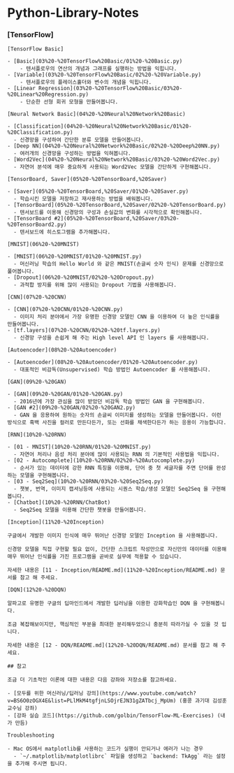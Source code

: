 # Python-Library-Notes



### [TensorFlow]

	[TensorFlow Basic]

	- [Basic](03%20-%20TensorFlow%20Basic/01%20-%20Basic.py)
  		- 텐서플로우의 연산의 개념과 그래프를 실행하는 방법을 익힙니다.
	- [Variable](03%20-%20TensorFlow%20Basic/02%20-%20Variable.py)
  		- 텐서플로우의 플레이스홀더와 변수의 개념을 익힙니다.
	- [Linear Regression](03%20-%20TensorFlow%20Basic/03%20-%20Linear%20Regression.py)
  		- 단순한 선형 회귀 모형을 만들어봅니다.

	[Neural Network Basic](04%20-%20Neural%20Network%20Basic)

	- [Classification](04%20-%20Neural%20Network%20Basic/01%20-%20Classification.py)
	  - 신경망을 구성하여 간단한 분류 모델을 만들어봅니다.
	- [Deep NN](04%20-%20Neural%20Network%20Basic/02%20-%20Deep%20NN.py)
	  - 여러개의 신경망을 구성하는 방법을 익혀봅니다.
	- [Word2Vec](04%20-%20Neural%20Network%20Basic/03%20-%20Word2Vec.py)
	  - 자연어 분석에 매우 중요하게 사용되는 Word2Vec 모델을 간단하게 구현해봅니다.

	[TensorBoard, Saver](05%20-%20TensorBoard,%20Saver)

	- [Saver](05%20-%20TensorBoard,%20Saver/01%20-%20Saver.py)
	  - 학습시킨 모델을 저장하고 재사용하는 방법을 배워봅니다.
	- [TensorBoard](05%20-%20TensorBoard,%20Saver/02%20-%20TensorBoard.py)
	  - 텐서보드를 이용해 신경망의 구성과 손실값의 변화를 시각적으로 확인해봅니다.
	- [TensorBoard #2](05%20-%20TensorBoard,%20Saver/03%20-%20TensorBoard2.py)
	  - 텐서보드에 히스토그램을 추가해봅니다.

	[MNIST](06%20-%20MNIST)

	- [MNIST](06%20-%20MNIST/01%20-%20MNIST.py)
	  - 머신러닝 학습의 Hello World 와 같은 MNIST(손글씨 숫자 인식) 문제를 신경망으로 풀어봅니다.
	- [Dropout](06%20-%20MNIST/02%20-%20Dropout.py)
	  - 과적합 방지를 위해 많이 사용되는 Dropout 기법을 사용해봅니다.

	[CNN](07%20-%20CNN)

	- [CNN](07%20-%20CNN/01%20-%20CNN.py)
	  - 이미지 처리 분야에서 가장 유명한 신경망 모델인 CNN 을 이용하여 더 높은 인식률을 만들어봅니다.
	- [tf.layers](07%20-%20CNN/02%20-%20tf.layers.py)
	  - 신경망 구성을 손쉽게 해 주는 High level API 인 layers 를 사용해봅니다.

	[Autoencoder](08%20-%20Autoencoder)

	- [Autoencoder](08%20-%20Autoencoder/01%20-%20Autoencoder.py)
	  - 대표적인 비감독(Unsupervised) 학습 방법인 Autoencoder 를 사용해봅니다.

	[GAN](09%20-%20GAN)

	- [GAN](09%20-%20GAN/01%20-%20GAN.py)
	  - 2016년에 가장 관심을 많이 받았던 비감독 학습 방법인 GAN 을 구현해봅니다.
	- [GAN #2](09%20-%20GAN/02%20-%20GAN2.py)
	  - GAN 을 응용하여 원하는 숫자의 손글씨 이미지를 생성하는 모델을 만들어봅니다. 이런 방식으로 흑백 사진을 컬러로 만든다든가, 또는 선화를 채색한다든가 하는 응용이 가능합니다.

	[RNN](10%20-%20RNN)

	- [01 - MNIST](10%20-%20RNN/01%20-%20MNIST.py)
	  - 자연어 처리나 음성 처리 분야에 많이 사용되는 RNN 의 기본적인 사용법을 익힙니다.
	- [02 - Autocomplete](10%20-%20RNN/02%20-%20Autocomplete.py)
	  - 순서가 있는 데이터에 강한 RNN 특징을 이용해, 단어 중 첫 세글자를 주면 단어를 완성하는 모델을 구현해봅니다.
	- [03 - Seq2Seq](10%20-%20RNN/03%20-%20Seq2Seq.py)
	  - 챗봇, 번역, 이미지 캡셔닝등에 사용되는 시퀀스 학습/생성 모델인 Seq2Seq 을 구현해봅니다.
	- [Chatbot](10%20-%20RNN/ChatBot)
	  - Seq2Seq 모델을 이용해 간단한 챗봇을 만들어봅니다.

	[Inception](11%20-%20Inception)

	구글에서 개발한 이미지 인식에 매우 뛰어난 신경망 모델인 Inception 을 사용해봅니다.

	신경망 모델을 직접 구현할 필요 없이, 간단한 스크립트 작성만으로 자신만의 데이터를 이용해 매우 뛰어난 인식률을 가진 프로그램을 곧바로 실무에 적용할 수 있습니다.

	자세한 내용은 [11 - Inception/README.md](11%20-%20Inception/README.md) 문서를 참고 해 주세요.

	[DQN](12%20-%20DQN)

	알파고로 유명한 구글의 딥마인드에서 개발한 딥러닝을 이용한 강화학습인 DQN 을 구현해봅니다.

	조금 복잡해보이지만, 핵심적인 부분을 최대한 분리해두었으니 충분히 따라가실 수 있을 것 입니다.

	자세한 내용은 [12 - DQN/README.md](12%20-%20DQN/README.md) 문서를 참고 해 주세요.

	## 참고

	조금 더 기초적인 이론에 대한 내용은 다음 강좌와 저장소를 참고하세요.

	- [모두를 위한 머신러닝/딥러닝 강의](https://www.youtube.com/watch?v=BS6O0zOGX4E&list=PLlMkM4tgfjnLSOjrEJN31gZATbcj_MpUm) (홍콩 과기대 김성훈 교수님 강좌)
	- [강좌 실습 코드](https://github.com/golbin/TensorFlow-ML-Exercises) (내가 만듬)

	Troubleshooting

	- Mac OS에서 matplotlib를 사용하는 코드가 실행이 안되거나 에러가 나는 경우
	  - `~/.matplotlib/matplotlibrc` 파일을 생성하고 `backend: TkAgg` 라는 설정을 추가해 주시면 됩니다.
